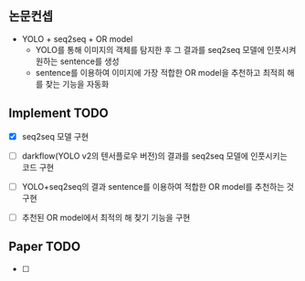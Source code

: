 ## 논문컨셉

- YOLO + seq2seq + OR model
  - YOLO를 통해 이미지의 객체를 탐지한 후 그 결과를 seq2seq 모델에 인풋시켜 원하는 sentence를 생성
  - sentence를 이용하여 이미지에 가장 적합한 OR model을 추천하고 최적희 해를 찾는 기능을 자동화
    

## Implement TODO

- [x] seq2seq 모델 구현
- [ ] darkflow(YOLO v2의 텐서플로우 버전)의 결과를 seq2seq 모델에 인풋시키는 코드 구현
- [ ] YOLO+seq2seq의 결과 sentence를 이용하여 적합한 OR model를 추천하는 것 구현
- [ ] 추천된 OR model에서 최적의 해 찾기 기능을 구현



## Paper TODO

- [ ] 







